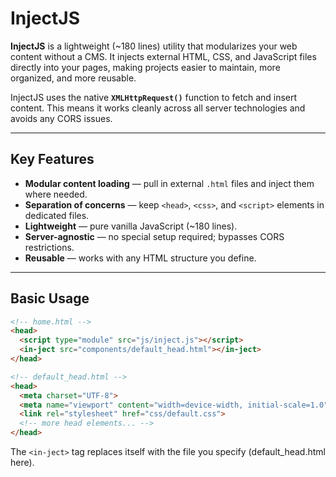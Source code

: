 # InjectJS

**InjectJS** is a lightweight (~180 lines) utility that modularizes your web content without a CMS. It injects external HTML, CSS, and JavaScript files directly into your pages, making projects easier to maintain, more organized, and more reusable.  

InjectJS uses the native **`XMLHttpRequest()`** function to fetch and insert content. This means it works cleanly across all server technologies and avoids any CORS issues.

---

## Key Features
- **Modular content loading** — pull in external `.html` files and inject them where needed.  
- **Separation of concerns** — keep `<head>`, `<css>`, and `<script>` elements in dedicated files.  
- **Lightweight** — pure vanilla JavaScript (~180 lines).  
- **Server-agnostic** — no special setup required; bypasses CORS restrictions.  
- **Reusable** — works with any HTML structure you define.  

---

## Basic Usage

```html
<!-- home.html -->
<head>
  <script type="module" src="js/inject.js"></script>
  <in-ject src="components/default_head.html"></in-ject>
</head>

<!-- default_head.html -->
<head>
  <meta charset="UTF-8">
  <meta name="viewport" content="width=device-width, initial-scale=1.0">
  <link rel="stylesheet" href="css/default.css">
  <!-- more head elements... -->
</head>
```
The ```<in-ject>``` tag replaces itself with the file you specify (default_head.html here).